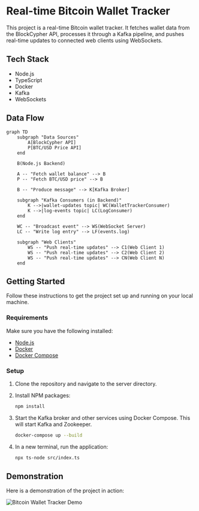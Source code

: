 # Real-time Bitcoin Wallet Tracker

This project is a real-time Bitcoin wallet tracker. It fetches wallet data from the BlockCypher API, processes it through a Kafka pipeline, and pushes real-time updates to connected web clients using WebSockets.

## Tech Stack

-   Node.js
-   TypeScript
-   Docker
-   Kafka
-   WebSockets

## Data Flow

```mermaid
graph TD
    subgraph "Data Sources"
        A[BlockCypher API]
        P[BTC/USD Price API]
    end

    B(Node.js Backend)

    A -- "Fetch wallet balance" --> B
    P -- "Fetch BTC/USD price" --> B

    B -- "Produce message" --> K[Kafka Broker]

    subgraph "Kafka Consumers (in Backend)"
        K -->|wallet-updates topic| WC(WalletTrackerConsumer)
        K -->|log-events topic| LC(LogConsumer)
    end

    WC -- "Broadcast event" --> WS(WebSocket Server)
    LC -- "Write log entry" --> LF(events.log)

    subgraph "Web Clients"
        WS -- "Push real-time updates" --> C1(Web Client 1)
        WS -- "Push real-time updates" --> C2(Web Client 2)
        WS -- "Push real-time updates" --> CN(Web Client N)
    end
```

## Getting Started

Follow these instructions to get the project set up and running on your local machine.

### Requirements

Make sure you have the following installed:

-   [Node.js](https://nodejs.org/)
-   [Docker](https://www.docker.com/products/docker-desktop)
-   [Docker Compose](https://docs.docker.com/compose/install/)

### Setup

1.  Clone the repository and navigate to the server directory.

2.  Install NPM packages:

    ```sh
    npm install
    ```

3.  Start the Kafka broker and other services using Docker Compose. This will start Kafka and Zookeeper.

    ```sh
    docker-compose up --build
    ```

4.  In a new terminal, run the application:
    ```sh
    npx ts-node src/index.ts
    ```

## Demonstration

Here is a demonstration of the project in action:

![Bitcoin Wallet Tracker Demo](demo.gif)

